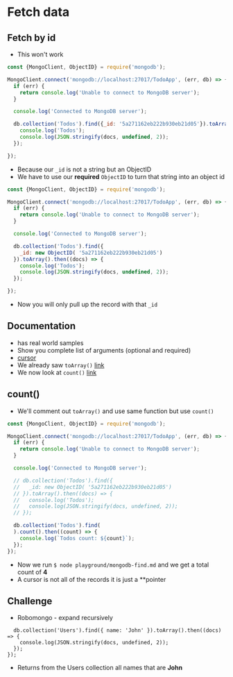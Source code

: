 # Fetch data
## Fetch by id
* This won't work

```js
const {MongoClient, ObjectID} = require('mongodb');

MongoClient.connect('mongodb://localhost:27017/TodoApp', (err, db) => {
  if (err) {
    return console.log('Unable to connect to MongoDB server');
  }

  console.log('Connected to MongoDB server');

  db.collection('Todos').find({_id: '5a271162eb222b930eb21d05'}).toArray().then((docs) => {
    console.log('Todos');
    console.log(JSON.stringify(docs, undefined, 2));
  });

});
```

* Because our `_id` is not a string but an ObjectID
* We have to use our **required** `ObjectID` to turn that string into an object id

```js
const {MongoClient, ObjectID} = require('mongodb');

MongoClient.connect('mongodb://localhost:27017/TodoApp', (err, db) => {
  if (err) {
    return console.log('Unable to connect to MongoDB server');
  }

  console.log('Connected to MongoDB server');

  db.collection('Todos').find({
    _id: new ObjectID( '5a271162eb222b930eb21d05')
  }).toArray().then((docs) => {
    console.log('Todos');
    console.log(JSON.stringify(docs, undefined, 2));
  });

});
```

* Now you will only pull up the record with that `_id`

## Documentation
* has real world samples
* Show you complete list of arguments (optional and required)
* [cursor](http://mongodb.github.io/node-mongodb-native/2.2/api/Cursor.html)
* We already saw `toArray()` [link](http://mongodb.github.io/node-mongodb-native/2.2/api/Cursor.html#toArray)
* We now look at `count()` [link](http://mongodb.github.io/node-mongodb-native/2.2/api/Cursor.html#count)

## count()
* We'll comment out `toArray()` and use same function but use `count()`

```js
const {MongoClient, ObjectID} = require('mongodb');

MongoClient.connect('mongodb://localhost:27017/TodoApp', (err, db) => {
  if (err) {
    return console.log('Unable to connect to MongoDB server');
  }

  console.log('Connected to MongoDB server');

  // db.collection('Todos').find({
  //   _id: new ObjectID( '5a271162eb222b930eb21d05')
  // }).toArray().then((docs) => {
  //   console.log('Todos');
  //   console.log(JSON.stringify(docs, undefined, 2));
  // });

  db.collection('Todos').find(
  ).count().then((count) => {
    console.log(`Todos count: ${count}`);
  });
});
```

* Now we run `$ node playground/mongodb-find.md` and we get a total count of **4**
* A cursor is not all of the records it is just a **pointer

## Challenge
* Robomongo - expand recursively

```
  db.collection('Users').find({ name: 'John' }).toArray().then((docs) => {
    console.log(JSON.stringify(docs, undefined, 2));
  });
});
```

* Returns from the Users collection all names that are **John**
